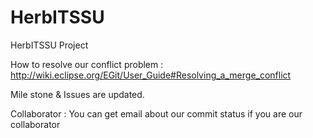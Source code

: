 HerbITSSU
=========

HerbITSSU Project

How to resolve our conflict problem : http://wiki.eclipse.org/EGit/User_Guide#Resolving_a_merge_conflict

Mile stone & Issues are updated.

Collaborator : You can get email about our commit status if you are our collaborator
